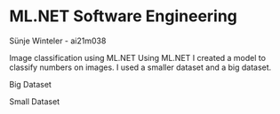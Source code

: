 # ML.NET Software Engineering

Sünje Winteler - ai21m038

Image classification using ML.NET
Using ML.NET I created a model to classify numbers on images. I used a smaller dataset and a big dataset.

Big Dataset

Small Dataset
